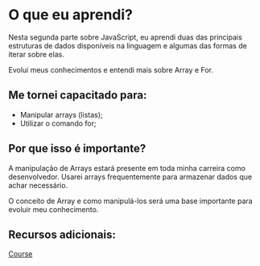 # O que eu aprendi?

Nesta segunda parte sobre JavaScript, eu aprendi duas das principais estruturas de dados disponíveis na linguagem e algumas das formas de iterar sobre elas.

Evolui meus conhecimentos e entendi mais sobre Array e For.

## Me tornei capacitado para:

- Manipular arrays (listas);
- Utilizar o comando for;

## Por que isso é importante?

A manipulação de Arrays estará presente em toda minha carreira como desenvolvedor. Usarei arrays frequentemente para armazenar dados que achar necessário.

O conceito de Array e como manipulá-los será uma base importante para evoluir meu conhecimento.

## Recursos adicionais:

[Course](https://app.betrybe.com/course/fundamentals/introducao-a-javascript-e-logica-de-programacao/javascript-array-e-loop-for/3d453622-6c99-46af-a884-fecc68811230/recursos-adicionais-opcional/10d793d7-02a6-4754-b449-e7b61b320a1b?use_case=side_bar)
